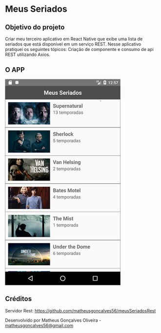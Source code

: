 # Meus Seriados

## Objetivo do projeto
Criar meu terceiro aplicativo em React Native que exibe uma lista de seriados que está disponível em um serviço REST.
Nesse aplicativo pratiquei os seguintes tópicos: Criação de componente e consumo de api REST utilizando Axios.

## O APP
![app](https://github.com/matheusgoncalves56/meusSeriados/blob/master/src/assets/app.png)

## Créditos
Servidor Rest:
https://github.com/matheusgoncalves56/meusSeriadosRest

Desenvolvido por Matheus Gonçalves Oliveira - matheusgoncalves56@gmail.com

